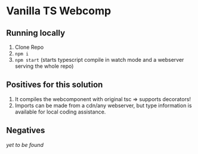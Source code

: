 # Vanilla TS Webcomp 

## Running locally 

1. Clone Repo 
2. `npm i`
4. `npm start` (starts typescript compile in watch mode and a webserver serving the whole repo)

## Positives for this solution 

1. It compiles the webcomponent with original tsc => supports decorators!
2. Imports can be made from a cdn/any webserver, but type information is available for local coding assistance.

## Negatives 

*yet to be found*